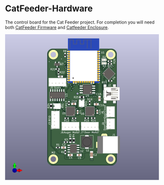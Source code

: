 # CatFeeder-Hardware

The control board for the Cat Feeder project.  For completion you will need both
[CatFeeder Firmware](https://github.com/ifreislich/CatFeeder-Firmware)
and
[Catfeeder Enclosure](https://github.com/ifreislich/CatFeeder-3D-Model).

![CatFeeder-Hardware](https://github.com/ifreislich/CatFeeder-Hardware/blob/main/images/catfeeder-front.png)
